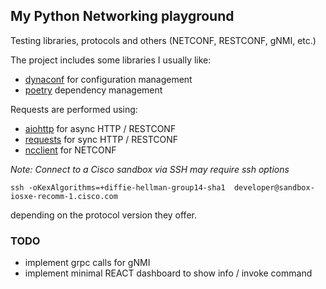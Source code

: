 ## My Python Networking playground

Testing libraries, protocols and others (NETCONF, RESTCONF, gNMI, etc.)

The project includes some libraries I usually like:  

- [dynaconf](https://www.dynaconf.com/) for configuration management  
- [poetry](https://python-poetry.org/) dependency management  

Requests are performed using:  
- [aiohttp](https://docs.aiohttp.org/en/stable/index.html) for async HTTP / RESTCONF  
- [requests](https://requests.readthedocs.io/en/latest/) for sync HTTP / RESTCONF 
- [ncclient](https://github.com/ncclient/ncclient) for NETCONF  


_Note: Connect to a Cisco sandbox via SSH may require ssh options_  

`ssh -oKexAlgorithms=+diffie-hellman-group14-sha1  developer@sandbox-iosxe-recomm-1.cisco.com`  

depending on the protocol version they offer.  

### TODO
- implement grpc calls for gNMI
- implement minimal REACT dashboard to show info / invoke command


